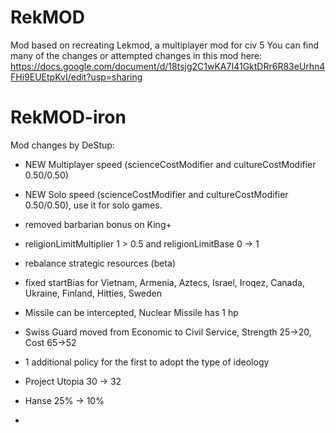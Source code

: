 # RekMOD
Mod based on recreating Lekmod, a multiplayer mod for civ 5
You can find many of the changes or attempted changes in this mod here:
https://docs.google.com/document/d/18tsjg2C1wKA7I41GktDRr6R83eUrhn4FHi9EUEtpKvI/edit?usp=sharing

# RekMOD-iron
Mod changes by DeStup:

- NEW Multiplayer speed (scienceCostModifier and cultureCostModifier 0.50/0.50)
- NEW Solo speed (scienceCostModifier and cultureCostModifier 0.50/0.50), use it for solo games.

- removed barbarian bonus on King+
- religionLimitMultiplier 1 > 0.5 and religionLimitBase 0 -> 1
- rebalance strategic resources (beta)
- fixed startBias for Vietnam, Armenia, Aztecs, Israel, Iroqez, Canada, Ukraine, Finland, Hitties, Sweden
- Missile can be intercepted, Nuclear Missile has 1 hp
- Swiss Guard moved from Economic to Civil Service, Strength 25->20, Cost 65->52
- 1 additional policy for the first to adopt the type of ideology
- Project Utopia 30 -> 32
- Hanse 25% -> 10%
- 


